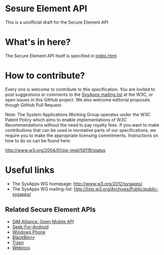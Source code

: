 Sesure Element API
==================

This is a unofficial draft for the Secure Element API

# What's in here? 

The Secure Element API itself is specified in 
[index.html](https://github.com/opoto/secure-element/blob/gh-pages/index.html).

# How to contribute?

Every one is welcome to contribute to this specification. You are invited to post suggestions or comments to the [SysApps mailing list](http://lists.w3.org/Archives/Public/public-sysapps) at the W3C, or open issues in this GitHub project. We also welcome editorial proposals though GitHub Pull Request.

Note: The System Applications Working Group operates under the W3C Patent Policy which aims to enable implementations of W3C Recommendations without the need to pay royalty fees. If you want to make contributions that can be used in normative parts of our specifications, we require you to make the appropriate licensing commitments. Instructions on how to do so can be found here:

http://www.w3.org/2004/01/pp-impl/58119/status

# Useful links

 * The SysApps WG homepage: http://www.w3.org/2012/sysapps/
 * The SysApps WG mailing-list: http://lists.w3.org/Archives/Public/public-sysapps/

## Related Secure Element APIs

 * [SIM Alliance: Open Mobile API](http://www.simalliance.org/en/resources/specifications/)
 * [Seek-For-Android](https://code.google.com/p/seek-for-android/)
 * [Windows Phone](http://msdn.microsoft.com/en-US/library/windowsphone/develop/microsoft.phone.secureelement\(v=vs.105\).aspx)
 * [BlackBerry](http://developer.blackberry.com/native/documentation/core/com.qnx.doc.nfc/topic/manual/t_nfcdevguide_connect_app_on_SIM_SE.html)
 * [Tizen](https://developer.tizen.org/help/index.jsp?topic=/org.tizen.web.device.apireference/tizen/se.html)
 * [Webinos](http://dev.webinos.org/deliverables/wp3/Deliverable34/secureelements.html)
